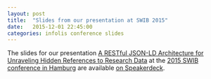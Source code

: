 ```yaml
---
layout: post
title:  "Slides from our presentation at SWIB 2015"
date:   2015-12-01 22:45:00
categories: infolis conference slides
---
```


The slides for our presentation [A RESTful JSON-LD Architecture for Unraveling
Hidden References to Research
Data](http://swib.org/swib15/programme.html#abs12) at the [2015 SWIB conference
in Hamburg](http://swib.org/swib15/) are available [on
Speakerdeck](https://speakerdeck.com/zuphilip/a-restful-json-ld-architecture-for-unraveling-hidden-references-to-research-data).

<script async class="speakerdeck-embed" data-id="84e9099c741743e6b15989a16eb98472" data-ratio="1.33333333333333" src="//speakerdeck.com/assets/embed.js"></script>
